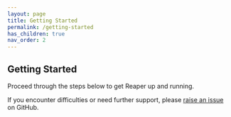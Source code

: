 ```yaml
---
layout: page
title: Getting Started
permalink: /getting-started
has_children: true
nav_order: 2
---
```


## Getting Started

Proceed through the steps below to get Reaper up and running.

If you encounter difficulties or need further support,
please [raise an issue](https://github.com/ghostsecurity/reaper/issues/new) on GitHub.